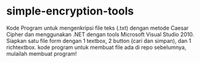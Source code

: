 # simple-encryption-tools
Kode Program untuk mengenkripsi file teks (.txt) dengan metode Caesar Cipher dan menggunakan .NET dengan tools Microsoft Visual Studio 2010.
Siapkan satu file form dengan 1 textbox, 2 button (cari dan simpan), dan 1 richtextbox.
kode program untuk membuat file ada di repo sebelumnya, mulailah membuat program!
